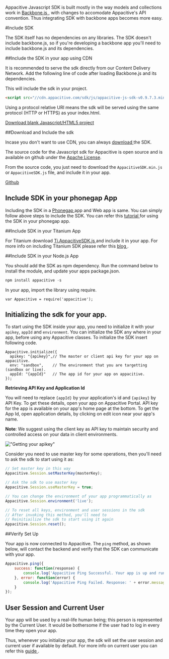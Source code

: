 ﻿Appacitive Javascript SDK is built mostly in the way models and collections work in <a href="http://backbonejs.org/" target="_blank">Backbone.js <i class="glyphicon glyphicon-share-alt"></i></a>, with changes to accomodate Appacitive's API  convention. Thus integrating SDK with backbone apps becomes more easy.

#Include SDK

The SDK itself has no dependencies on any libraries. The SDK doesn't include backbone.js, so if you're developing a backbone app you'll need to include backbone.js and its dependencies.

##Include the SDK in your app using CDN

It is recommended to serve the sdk directly from our Content Delivery Network. Add the following line of code after loading Backbone.js and its dependencies.

This will include the sdk in your project.

```html
<script src="//cdn.appacitive.com/sdk/js/appacitive-js-sdk-v0.9.7.3.min.js"></script>
```
Using a protocol relative URI means the sdk will be served using the same protocol (HTTP or HTTPS) as your index.html.

<a title="Download blank Javascript/HTML5 project" class="btn btn-success" href="http://cdn.appacitive.com/devcenter/javascript/js_appacitive_empty_project.zip"><i class="glyphicon glyphicon-download-alt"></i>  Download blank Javascript/HTML5 project</a>

##Download and Include the sdk 

Incase you don't want to use CDN, you can always <a href="/javascript/downloads" target="_blank">download <i class="glyphicon glyphicon-share-alt"></i></a> the SDK.

The source code for the Javascript sdk for Appacitive is open source and
is available on github under the [Apache License](https://github.com/chiragsanghvi/JavascriptSDK/blob/master/License).

From the source code, you just need to download the `AppacitiveSDK.min.js` or `AppacitiveSDK.js` file, and include it in your app.

<a title="View on Github" class="btn btn-success <%- github %>" target="_blank" href="https://github.com/chiragsanghvi/JavascriptSDK">Github <i class="glyphicon glyphicon-share-alt"></i></a>

## Include SDK in your phonegap App

Including the SDK in a <a href="http://phonegap.com/" target="_blank">Phonegap <i class="glyphicon glyphicon-share-alt"></i></a> app and Web app is same. You can simply follow above steps to include the SDK. You can refer this <a  target="_blank" href="">tutorial <i class="glyphicon glyphicon-share-alt"></i></a> for using the SDK in your phonegap app. 

##Include SDK in your Titanium App

For Titanium download <a href="/javascript/downloads" target="_blank">Ti.AppacitiveSDK.js <i class="glyphicon glyphicon-share-alt"></i></a> and include it in your app. For more info on including Titanium SDK please refer this <a  target="_blank" href="">blog <i class="glyphicon glyphicon-share-alt"></i></a>.

##Include SDK in your Node.js App

You should add the SDK as npm dependency. Run the command below to install the module, and update your apps package.json.

```javascript
npm install appacitive -s
```

In your app, import the library using require.

```
var Appacitive = require('appacitive');
```

## Initializing the sdk for your app.

To start using the SDK inside your app, you need to initialize it with your `apikey`, `appId` and `environment`. You can initialize the SDK any where in your app, before using any Appacitive classes. To initialize the SDK insert following code.

```javscript
Appacitive.initialize({ 
  apikey: "{apikey}",// The master or client api key for your app on appacitive.
  env: "sandbox", 	 // The environment that you are targetting (sandbox or live).
  appId: "{appId}"	 // The app id for your app on appacitive. 
});
```

**Retrieving API Key and Application Id**

You will need to replace `{appId}` by your application's id and `{apikey}` by API Key. To get these details, open your app on Appacitive Portal. API key for the app is available on your app's home page at the bottom. To get the App Id, open application details, by clicking on edit icon near your app's name.

**Note**: We suggest using the client key as API key to maintain security and controlled access on your data in client environments. 

!["Getting your apikey"](http://cdn.appacitive.com/devcenter/root/dashboard.png)

Consider you need to use master key for some operations, then you'll need to ask the sdk to start using it as:

```javascript
// Set master key in this way
Appacitive.Session.setMasterKey(masterKey);

// Ask the sdk to use master key
Appacitive.Session.useMasterKey = true;

// You can change the environment of your app programmatically as
Appacitive.Session.environment('live');

// To reset all keys, environment and user sessions in the sdk
// After invoking this method, you'll need to
// Reinitiailize the sdk to start using it again
Appacitive.Session.reset();
```

##Verify Set Up

Your app is now connected to Appacitive. The `ping` method, as shown below, will contact the backend and verify that the SDK can communicate with your app.

```javascript
Appacitive.ping({
	success: function(response) {
	    console.log('Appacitive Ping Successful. Your app is up and running.');
	}, error: function(error) {
	    console.log('Appacitive Ping Failed. Response: ' + error.message);
	}
});
```

## User Session and Current User

Your app will be used by a real-life human being; this person is represented by the Current User. It would be bothersome if the user had to log in every time they open your app. 

Thus, whenever you initialize your app, the sdk will set the user session and current user if available by default. For more info on current user you can refer this <a  target="_blank" href="/javascript/users/guides.html#current-user">guide <i class="glyphicon glyphicon-share-alt"></i></a>.